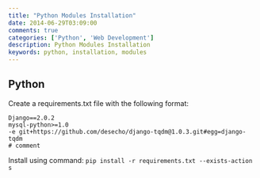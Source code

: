 ```yaml
---
title: "Python Modules Installation"
date: 2014-06-29T03:09:00
comments: true
categories: ['Python', 'Web Development']
description: Python Modules Installation
keywords: python, installation, modules
---
```

## Python

Create a requirements.txt file with the following format:

```
Django==2.0.2
mysql-python>=1.0
-e git+https://github.com/desecho/django-tqdm@1.0.3.git#egg=django-tqdm
# comment
```

Install using command: ```pip install -r requirements.txt --exists-action s```

